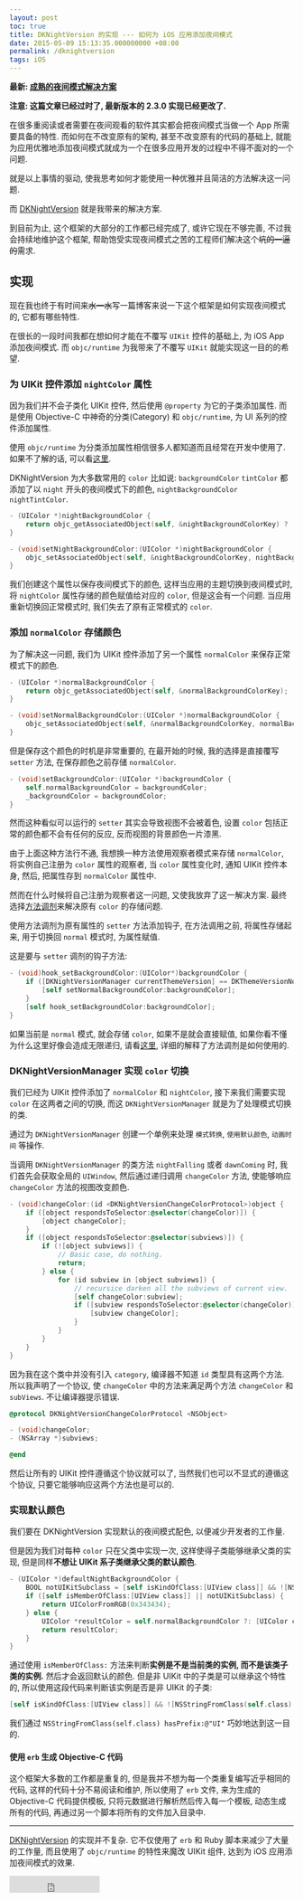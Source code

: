 ```yaml
---
layout: post
toc: true
title: DKNightVersion 的实现 --- 如何为 iOS 应用添加夜间模式
date: 2015-05-09 15:13:35.000000000 +08:00
permalink: /dknightversion
tags: iOS
---
```


**最新: [成熟的夜间模式解决方案](http://draveness.me/night)**

**注意: 这篇文章已经过时了, 最新版本的 2.3.0 实现已经更改了.**


在很多重阅读或者需要在夜间观看的软件其实都会把夜间模式当做一个 App 所需要具备的特性. 而如何在不改变原有的架构, 甚至不改变原有的代码的基础上, 就能为应用优雅地添加夜间模式就成为一个在很多应用开发的过程中不得不面对的一个问题.

就是以上事情的驱动, 使我思考如何才能使用一种优雅并且简洁的方法解决这一问题.

而 [DKNightVersion](https://github.com/Draveness/DKNightVersion) 就是我带来的解决方案.

到目前为止, 这个框架的大部分的工作都已经完成了, 或许它现在不够完善, 不过我会持续地维护这个框架, 帮助饱受实现夜间模式之苦的工程师们解决这个~~坑的一逼的~~需求.

## 实现

现在我也终于有时间来~~水一水~~写一篇博客来说一下这个框架是如何实现夜间模式的, 它都有哪些特性.

在很长的一段时间我都在想如何才能在不覆写 `UIKit` 控件的基础上, 为 iOS App 添加夜间模式. 而 `objc/runtime` 为我带来了不覆写 `UIKit` 就能实现这一目的的希望.

### 为 UIKit 控件添加 `nightColor` 属性

因为我们并不会子类化 UIKit 控件, 然后使用 `@property` 为它的子类添加属性. 而是使用 Objective-C 中神奇的分类(Category) 和 `objc/runtime`, 为 UI 系列的控件添加属性.

使用 `objc/runtime` 为分类添加属性相信很多人都知道而且经常在开发中使用了. 如果不了解的话, 可以看[这里](http://nshipster.com/associated-objects/).

DKNightVersion 为大多数常用的 `color` 比如说: `backgroundColor` `tintColor` 都添加了以 `night` 开头的夜间模式下的颜色, `nightBackgroundColor` `nightTintColor`.

~~~objectivec
- (UIColor *)nightBackgroundColor {
    return objc_getAssociatedObject(self, &nightBackgroundColorKey) ? :self.backgroundColor);
}

- (void)setNightBackgroundColor:(UIColor *)nightBackgroundColor {
    objc_setAssociatedObject(self, &nightBackgroundColorKey, nightBackgroundColor, OBJC_ASSOCIATION_RETAIN_NONATOMIC);
}
~~~

我们创建这个属性以保存夜间模式下的颜色, 这样当应用的主题切换到夜间模式时, 将 `nightColor` 属性存储的颜色赋值给对应的 `color`, 但是这会有一个问题. 当应用重新切换回正常模式时, 我们失去了原有正常模式的 `color`.

### 添加 `normalColor` 存储颜色

为了解决这一问题, 我们为 UIKit 控件添加了另一个属性 `normalColor` 来保存正常模式下的颜色.

~~~objectivec
- (UIColor *)normalBackgroundColor {
    return objc_getAssociatedObject(self, &normalBackgroundColorKey);
}

- (void)setNormalBackgroundColor:(UIColor *)normalBackgroundColor {
    objc_setAssociatedObject(self, &normalBackgroundColorKey, normalBackgroundColor, OBJC_ASSOCIATION_RETAIN_NONATOMIC);
}
~~~

但是保存这个颜色的时机是非常重要的, 在最开始的时候, 我的选择是直接覆写 `setter` 方法, 在保存颜色之前存储 `normalColor`.

~~~objectivec
- (void)setBackgroundColor:(UIColor *)backgroundColor {
    self.normalBackgroundColor = backgroundColor;
    _backgroundColor = backgroundColor;
}
~~~

然而这种看似可以运行的 `setter` 其实会导致视图不会被着色, 设置 `color` 包括正常的颜色都不会有任何的反应, 反而视图的背景颜色一片漆黑.

由于上面这种方法行不通, 我想换一种方法使用观察者模式来存储 `normalColor`, 将实例自己注册为 `color` 属性的观察者, 当 `color` 属性变化时, 通知 UIKit 控件本身, 然后, 把属性存到 `normalColor` 属性中.

然而在什么时候将自己注册为观察者这一问题, 又使我放弃了这一解决方案. 最终选择[方法调剂](http://nshipster.com/method-swizzling/)来解决原有 `color` 的存储问题.

使用方法调剂为原有属性的 `setter` 方法添加钩子, 在方法调用之前, 将属性存储起来, 用于切换回 `normal` 模式时, 为属性赋值.

这是要与 `setter` 调剂的钩子方法:

~~~objectivec
- (void)hook_setBackgroundColor:(UIColor*)backgroundColor {
    if ([DKNightVersionManager currentThemeVersion] == DKThemeVersionNormal) {
        [self setNormalBackgroundColor:backgroundColor];
    }
    [self hook_setBackgroundColor:backgroundColor];
}
~~~

如果当前是 `normal` 模式, 就会存储 `color`, 如果不是就会直接赋值, 如果你看不懂为什么这里好像会造成无限递归, 请看[这里](http://nshipster.com/method-swizzling/), 详细的解释了方法调剂是如何使用的.

### DKNightVersionManager 实现 `color` 切换

我们已经为 UIKit 控件添加了 `normalColor` 和 `nightColor`, 接下来我们需要实现 `color` 在这两者之间的切换, 而这 `DKNightVersionManager` 就是为了处理模式切换的类.

通过为 `DKNightVersionManager` 创建一个单例来处理 `模式转换`, `使用默认颜色`, `动画时间` 等操作.

当调用 `DKNightVersionManager` 的类方法 `nightFalling` 或者 `dawnComing` 时, 我们首先会获取全局的 `UIWindow`, 然后通过递归调用 `changeColor` 方法, 使能够响应 `changeColor` 方法的视图改变颜色.

~~~objectivec
- (void)changeColor:(id <DKNightVersionChangeColorProtocol>)object {
    if ([object respondsToSelector:@selector(changeColor)]) {
        [object changeColor];
    }
    if ([object respondsToSelector:@selector(subviews)]) {
        if (![object subviews]) {
            // Basic case, do nothing.
            return;
        } else {
            for (id subview in [object subviews]) {
                // recursice darken all the subviews of current view.
                [self changeColor:subview];
                if ([subview respondsToSelector:@selector(changeColor)]) {
                    [subview changeColor];
                }
            }
        }
    }
}
~~~

因为我在这个类中并没有引入 `category`, 编译器不知道 `id` 类型具有这两个方法. 所以我声明了一个协议, 使 `changeColor` 中的方法来满足两个方法 `changeColor` 和 `subViews`. 不让编译器提示错误.

~~~objectivec
@protocol DKNightVersionChangeColorProtocol <NSObject>

- (void)changeColor;
- (NSArray *)subviews;

@end
~~~

然后让所有的 UIKit 控件遵循这个协议就可以了, 当然我们也可以不显式的遵循这个协议, 只要它能够响应这两个方法也是可以的.

### 实现默认颜色

我们要在 DKNightVersion 实现默认的夜间模式配色, 以便减少开发者的工作量.

但是因为我们对每种 `color` 只在父类中实现一次, 这样使得子类能够继承父类的实现, 但是同样**不想让 UIKit 系子类继承父类的默认颜色**.

~~~objectivec
- (UIColor *)defaultNightBackgroundColor {
    BOOL notUIKitSubclass = [self isKindOfClass:[UIView class]] && ![NSStringFromClass(self.class) hasPrefix:@"UI"];
    if ([self isMemberOfClass:[UIView class]] || notUIKitSubclass) {
        return UIColorFromRGB(0x343434);
    } else {
        UIColor *resultColor = self.normalBackgroundColor ?: [UIColor clearColor];
        return resultColor;
    }
}
~~~

通过使用 `isMemberOfClass:` 方法来判断**实例是不是当前类的实例, 而不是该类子类的实例.** 然后才会返回默认的颜色. 但是非 UIKit 中的子类是可以继承这个特性的, 所以使用这段代码来判断该实例是否是非 UIKit 的子类:

~~~objectivec
[self isKindOfClass:[UIView class]] && ![NSStringFromClass(self.class) hasPrefix:@"UI"]
~~~

我们通过 `NSStringFromClass(self.class) hasPrefix:@"UI"` 巧妙地达到这一目的.

#### 使用 `erb` 生成 Objective-C 代码

这个框架大多数的工作都是重复的, 但是我并不想为每一个类重复编写近乎相同的代码, 这样的代码十分不易阅读和维护, 所以使用了 `erb` 文件, 来为生成的 Objective-C 代码提供模板, 只将元数据进行解析然后传入每一个模板, 动态生成所有的代码, 再通过另一个脚本将所有的文件加入目录中.

----

[DKNightVersion](https://github.com/Draveness/DKNightVersion) 的实现并不复杂. 它不仅使用了 `erb` 和 Ruby 脚本来减少了大量的工作量, 而且使用了 `objc/runtime` 的特性来魔改 UIKit 组件, 达到为 iOS 应用添加夜间模式的效果.

<iframe src="https://ghbtns.com/github-btn.html?user=Draveness&repo=DKNightVersion&type=star&count=true&size=large" frameborder="0" scrolling="0" width="160px" height="30px"></iframe>

